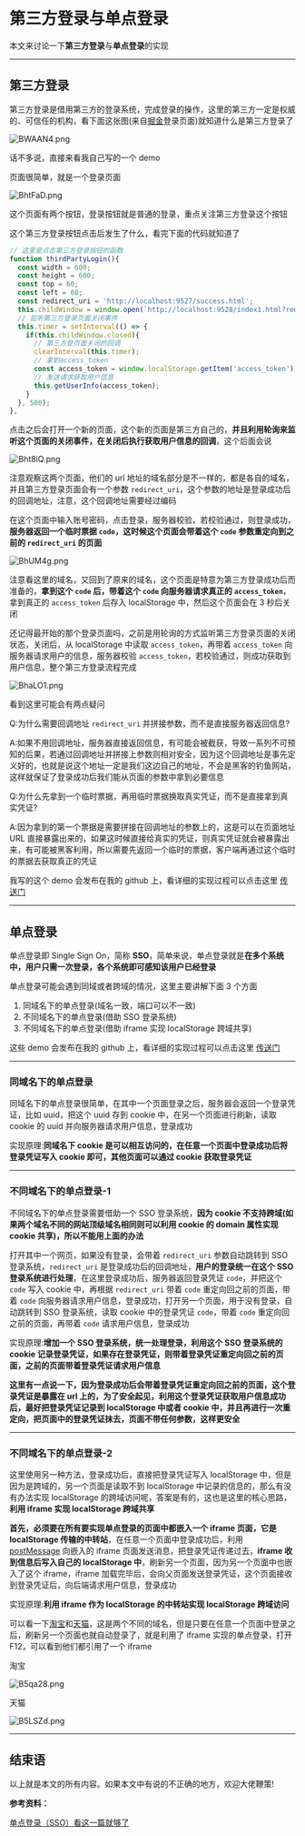 # 第三方登录与单点登录

本文来讨论一下**第三方登录**与**单点登录**的实现  

----

## 第三方登录

第三方登录是借用第三方的登录系统，完成登录的操作，这里的第三方一定是权威的、可信任的机构，看下面这张图(来自[掘金](https://juejin.im/)登录页面)就知道什么是第三方登录了  

![BWAAN4.png](https://s1.ax1x.com/2020/11/05/BWAAN4.png)  

话不多说，直接来看我自己写的一个 demo  

页面很简单，就是一个登录页面  

![BhtFaD.png](https://s1.ax1x.com/2020/11/06/BhtFaD.png)  

这个页面有两个按钮，登录按钮就是普通的登录，重点关注第三方登录这个按钮  

这个第三方登录按钮点击后发生了什么，看完下面的代码就知道了  

```javascript
// 这里是点击第三方登录按钮的函数
function thirdPartyLogin(){
  const width = 600;
  const height = 600;
  const top = 60;
  const left = 60;
  const redirect_uri = 'http://localhost:9527/success.html';
  this.childWindow = window.open(`http://localhost:9528/index1.html?redirect_uri=${window.encodeURIComponent(redirect_uri)}`, 'test', `width=${width}, height=${height}, top=${top}, left=${left}`);
  // 监听第三方登录页面关闭事件
  this.timer = setInterval(() => {
    if(this.childWindow.closed){
      // 第三方登页面关闭的回调
      clearInterval(this.timer);
      // 拿到access_token
      const access_token = window.localStorage.getItem('access_token');
      // 发送请求获取用户信息
      this.getUserInfo(access_token);
    }
  }, 500);
},
```

点击之后会打开一个新的页面，这个新的页面是第三方自己的，**并且利用轮询来监听这个页面的关闭事件，在关闭后执行获取用户信息的回调**，这个后面会说  

![Bht8iQ.png](https://s1.ax1x.com/2020/11/06/Bht8iQ.png)  

注意观察这两个页面，他们的 url 地址的域名部分是不一样的，都是各自的域名，并且第三方登录页面会有一个参数 `redirect_uri`，这个参数的地址是登录成功后的回调地址，注意，这个回调地址需要经过编码    

在这个页面中输入账号密码，点击登录，服务器校验，若校验通过，则登录成功，**服务器返回一个临时票据 `code`，这时候这个页面会带着这个 `code` 参数重定向到之前的 `redirect_uri` 的页面**  

![BhUM4g.png](https://s1.ax1x.com/2020/11/06/BhUM4g.png)  

注意看这里的域名，又回到了原来的域名，这个页面是特意为第三方登录成功后而准备的，**拿到这个 `code` 后，带着这个 `code` 向服务器请求真正的 `access_token`**，拿到真正的 `access_token` 后存入 localStorage 中，然后这个页面会在 3 秒后关闭  

还记得最开始的那个登录页面吗，之前是用轮询的方式监听第三方登录页面的关闭状态，关闭后，从 localStorage 中读取 `access_token`，再带着 `access_token` 向服务器请求用户的信息，服务器校验 `access_token`，若校验通过，则成功获取到用户信息，整个第三方登录流程完成  

![BhaLO1.png](https://s1.ax1x.com/2020/11/06/BhaLO1.png)  

看到这里可能会有两点疑问  

Q:为什么需要回调地址 `redirect_uri` 并拼接参数，而不是直接服务器返回信息?  

A:如果不用回调地址，服务器直接返回信息，有可能会被截获，导致一系列不可预知的后果，若通过回调地址并拼接上参数则相对安全，因为这个回调地址是事先定义好的，也就是说这个地址一定是我们这边自己的地址，不会是黑客的钓鱼网站，这样就保证了登录成功后我们能从页面的参数中拿到必要信息  

Q:为什么先拿到一个临时票据，再用临时票据换取真实凭证，而不是直接拿到真实凭证?  

A:因为拿到的第一个票据是需要拼接在回调地址的参数上的，这是可以在页面地址 URL 直接暴露出来的，如果这时候直接给真实的凭证，则真实凭证就会被暴露出来，有可能被黑客利用，所以需要先返回一个临时的票据，客户端再通过这个临时的票据去获取真正的凭证  

我写的这个 demo 会发布在我的 github 上，看详细的实现过程可以点击这里 [传送门](https://github.com/EmotionBin/various-demo/tree/master/third-party-login)  

----

## 单点登录

单点登录即 Single Sign On，简称 **SSO**，简单来说，单点登录就是**在多个系统中，用户只需一次登录，各个系统即可感知该用户已经登录**  

单点登录可能会遇到同域或者跨域的情况，这里主要讲解下面 3 个方面  

1. 同域名下的单点登录(域名一致，端口可以不一致)  
2. 不同域名下的单点登录(借助 SSO 登录系统)  
3. 不同域名下的单点登录(借助 iframe 实现 localStorage 跨域共享)  

这些 demo 会发布在我的 github 上，看详细的实现过程可以点击这里 [传送门](https://github.com/EmotionBin/various-demo/tree/master/single-sign-on)  

----

### 同域名下的单点登录

同域名下的单点登录很简单，在其中一个页面登录之后，服务器会返回一个登录凭证，比如 uuid，把这个 uuid 存到 cookie 中，在另一个页面进行刷新，读取 cookie 的 uuid 并向服务器请求用户信息，登录成功  

实现原理:**同域名下 cookie 是可以相互访问的，在任意一个页面中登录成功后将登录凭证写入 cookie 即可，其他页面可以通过 cookie 获取登录凭证**  

----

### 不同域名下的单点登录-1

不同域名下的单点登录需要借助一个 SSO 登录系统，**因为 cookie 不支持跨域(如果两个域名不同的网站顶级域名相同则可以利用 cookie 的 domain 属性实现 cookie 共享)，所以不能用上面的办法**  

打开其中一个网页，如果没有登录，会带着 `redirect_uri` 参数自动跳转到 SSO 登录系统，`redirect_uri` 是登录成功后的回调地址，**用户的登录统一在这个 SSO 登录系统进行处理**，在这里登录成功后，服务器返回登录凭证 `code`，并把这个 `code` 写入 cookie 中，再根据 `redirect_uri` 带着 `code` 重定向回之前的页面，带着 `code` 向服务器请求用户信息，登录成功，打开另一个页面，用于没有登录，自动跳转到 SSO 登录系统，读取 cookie 中的登录凭证 `code`，带着 `code` 重定向回之前的页面，再带着 `code` 请求用户信息，登录成功  

实现原理:**增加一个 SSO 登录系统，统一处理登录，利用这个 SSO 登录系统的 cookie 记录登录凭证，如果存在登录凭证，则带着登录凭证重定向回之前的页面，之前的页面带着登录凭证请求用户信息**  

**这里有一点说一下，因为登录成功后会带着登录凭证重定向回之前的页面，这个登录凭证是暴露在 url 上的，为了安全起见，利用这个登录凭证获取用户信息成功后，最好把登录凭证记录到 localStorage 中或者 cookie 中，并且再进行一次重定向，把页面中的登录凭证抹去，页面不带任何参数，这样更安全**  

----

### 不同域名下的单点登录-2

这里使用另一种方法，登录成功后，直接把登录凭证写入 localStorage 中，但是因为是跨域的，另一个页面是读取不到 localStorage 中记录的信息的，那么有没有办法实现 localStorage 的跨域访问呢，答案是有的，这也是这里的核心思路，**利用 iframe 实现 localStorage 跨域共享**  

**首先，必须要在所有要实现单点登录的页面中都嵌入一个 iframe 页面，它是 localStorage 传输的中转站**，在任意一个页面中登录成功后，利用 [postMessage](https://developer.mozilla.org/zh-CN/docs/Web/API/Window/postMessage) 向嵌入的 iframe 页面发送消息，把登录凭证传递过去，**iframe 收到信息后写入自己的 localStorage 中**，刷新另一个页面，因为另一个页面中也嵌入了这个 iframe，iframe 加载完毕后，会向父页面发送登录凭证，这个页面接收到登录凭证后，向后端请求用户信息，登录成功  

实现原理:**利用 iframe 作为 localStorage 的中转站实现 localStorage 跨域访问**  

可以看一下[淘宝](https://www.taobao.com/)和[天猫](https://www.tmall.com/)，这是两个不同的域名，但是只要在任意一个页面中登录之后，刷新另一个页面也就自动登录了，就是利用了 iframe 实现的单点登录，打开 F12，可以看到他们都引用了一个 iframe  

淘宝  

![B5qa28.png](https://s1.ax1x.com/2020/11/07/B5qa28.png)  

天猫  

![B5LSZd.png](https://s1.ax1x.com/2020/11/07/B5LSZd.png)  

----

## 结束语

以上就是本文的所有内容。如果本文中有说的不正确的地方，欢迎大佬鞭策!  

**参考资料：**

[单点登录（SSO）看这一篇就够了](https://www.jianshu.com/p/75edcc05acfd)  






